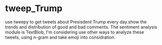 # tweep_Trump
use tweepy to get tweets about Presisdent Trump every day.show the trends and distribution of good and bad comments. The sentiment analysis module is TextBlob, I'm considering use other ways to analyze these tweets, using n-gram and take emoji into considration. 
